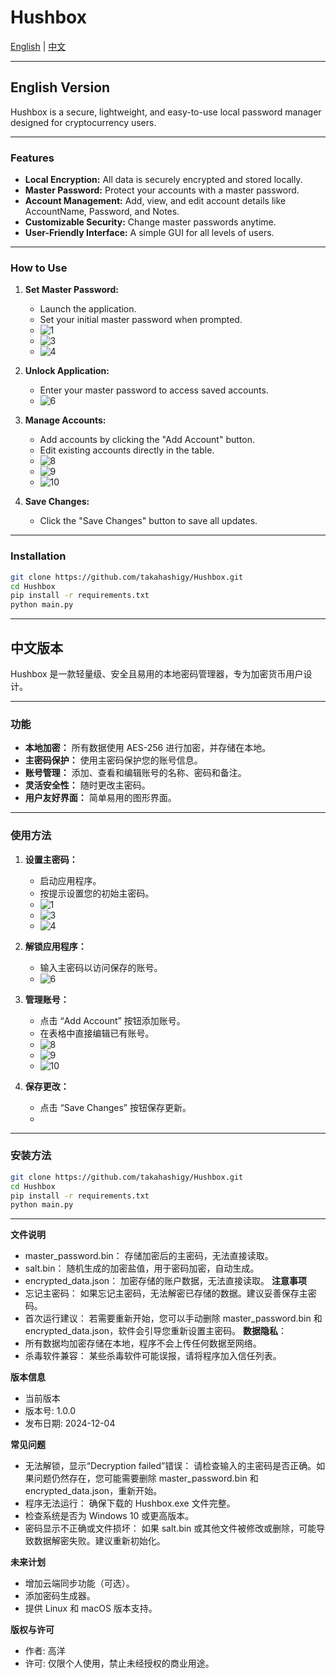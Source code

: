 # Hushbox

[English](#english-version) | [中文](#中文版本)

---

## English Version

Hushbox is a secure, lightweight, and easy-to-use local password manager designed for cryptocurrency users.

---

### Features

- **Local Encryption:** All data is securely encrypted and stored locally.
- **Master Password:** Protect your accounts with a master password.
- **Account Management:** Add, view, and edit account details like AccountName, Password, and Notes.
- **Customizable Security:** Change master passwords anytime.
- **User-Friendly Interface:** A simple GUI for all levels of users.

---

### How to Use

1. **Set Master Password:**
   - Launch the application.
   - Set your initial master password when prompted.
   - ![1](https://github.com/user-attachments/assets/dc955646-9c14-41ff-8f27-cfc01458ddf1)
   - ![3](https://github.com/user-attachments/assets/e691fa55-7f63-412c-9a23-2650e3e13908)
   - ![4](https://github.com/user-attachments/assets/a27d213c-0c49-4693-9db1-1aeff668f3c2)

2. **Unlock Application:**
   - Enter your master password to access saved accounts.
   - ![6](https://github.com/user-attachments/assets/ecb59dbc-08c8-4d62-b960-120776a65905)

3. **Manage Accounts:**
   - Add accounts by clicking the "Add Account" button.
   - Edit existing accounts directly in the table.
   - ![8](https://github.com/user-attachments/assets/62e2babd-7e07-4dec-825f-e072c12bb7d4)
   - ![9](https://github.com/user-attachments/assets/6a8b21bf-9b68-4da6-9d16-571c7eaf811e)
   - ![10](https://github.com/user-attachments/assets/aa53210f-bedc-4128-a95d-aa52e35de793)

4. **Save Changes:**
   - Click the "Save Changes" button to save all updates.

---

### Installation

```bash
git clone https://github.com/takahashigy/Hushbox.git
cd Hushbox
pip install -r requirements.txt
python main.py

```
---

## 中文版本

Hushbox 是一款轻量级、安全且易用的本地密码管理器，专为加密货币用户设计。

---

### 功能

- **本地加密：** 所有数据使用 AES-256 进行加密，并存储在本地。
- **主密码保护：** 使用主密码保护您的账号信息。
- **账号管理：** 添加、查看和编辑账号的名称、密码和备注。
- **灵活安全性：** 随时更改主密码。
- **用户友好界面：** 简单易用的图形界面。

---

### 使用方法

1. **设置主密码：**
   - 启动应用程序。
   - 按提示设置您的初始主密码。
   - ![1](https://github.com/user-attachments/assets/dc955646-9c14-41ff-8f27-cfc01458ddf1)
   - ![3](https://github.com/user-attachments/assets/e691fa55-7f63-412c-9a23-2650e3e13908)
   - ![4](https://github.com/user-attachments/assets/a27d213c-0c49-4693-9db1-1aeff668f3c2)





2. **解锁应用程序：**
   - 输入主密码以访问保存的账号。
   - ![6](https://github.com/user-attachments/assets/ecb59dbc-08c8-4d62-b960-120776a65905)


3. **管理账号：**
   - 点击 “Add Account” 按钮添加账号。
   - 在表格中直接编辑已有账号。
   - ![8](https://github.com/user-attachments/assets/62e2babd-7e07-4dec-825f-e072c12bb7d4)
   - ![9](https://github.com/user-attachments/assets/6a8b21bf-9b68-4da6-9d16-571c7eaf811e)
   - ![10](https://github.com/user-attachments/assets/aa53210f-bedc-4128-a95d-aa52e35de793)




4. **保存更改：**
   - 点击 “Save Changes” 按钮保存更新。
   - 

---

### 安装方法

```bash
git clone https://github.com/takahashigy/Hushbox.git
cd Hushbox
pip install -r requirements.txt
python main.py
```
---
**文件说明**
- master_password.bin：
  存储加密后的主密码，无法直接读取。
- salt.bin：
  随机生成的加密盐值，用于密码加密，自动生成。
- encrypted_data.json：
  加密存储的账户数据，无法直接读取。
**注意事项**
 - 忘记主密码：
   如果忘记主密码，无法解密已存储的数据。建议妥善保存主密码。
 - 首次运行建议：
   若需要重新开始，您可以手动删除 master_password.bin 和 encrypted_data.json，软件会引导您重新设置主密码。
**数据隐私**：
- 所有数据均加密存储在本地，程序不会上传任何数据至网络。
- 杀毒软件兼容：
  某些杀毒软件可能误报，请将程序加入信任列表。

**版本信息**
- 当前版本
- 版本号: 1.0.0
- 发布日期: 2024-12-04

**常见问题**
- 无法解锁，显示“Decryption failed”错误：
  请检查输入的主密码是否正确。如果问题仍然存在，您可能需要删除 master_password.bin 和 encrypted_data.json，重新开始。
- 程序无法运行：
  确保下载的 Hushbox.exe 文件完整。
- 检查系统是否为 Windows 10 或更高版本。
- 密码显示不正确或文件损坏：
  如果 salt.bin 或其他文件被修改或删除，可能导致数据解密失败。建议重新初始化。

**未来计划**
- 增加云端同步功能（可选）。
- 添加密码生成器。
- 提供 Linux 和 macOS 版本支持。

**版权与许可**
- 作者: 高洋
- 许可: 仅限个人使用，禁止未经授权的商业用途。


